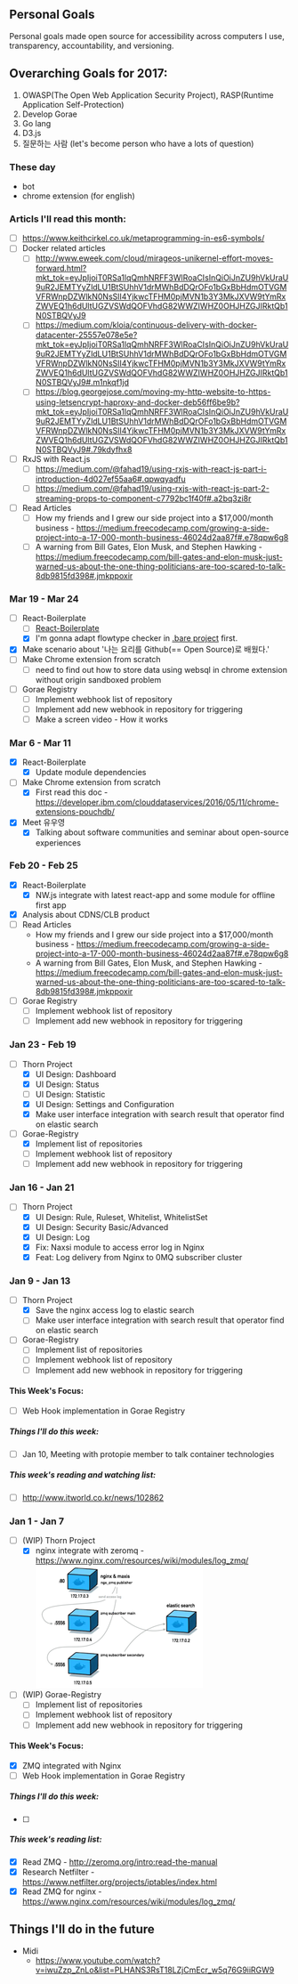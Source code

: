 ## Personal Goals
Personal goals made open source for accessibility across computers I use, transparency, accountability, and versioning.

## Overarching Goals for 2017:
1. OWASP(The Open Web Application Security Project), RASP(Runtime Application Self-Protection)
2. Develop Gorae
3. Go lang
4. D3.js
5. 질문하는 사람 (let's become person who have a lots of question)

### These day
- bot
- chrome extension (for english)

### Articls I'll read this month:
- [ ] https://www.keithcirkel.co.uk/metaprogramming-in-es6-symbols/
- [ ] Docker related articles
  - [ ] http://www.eweek.com/cloud/mirageos-unikernel-effort-moves-forward.html?mkt_tok=eyJpIjoiT0RSa1lqQmhNRFF3WlRoaCIsInQiOiJnZU9hVkUraU9uR2JEMTYyZldLU1BtSUhhV1drMWhBdDQrOFo1bGxBbHdmOTVGMVFRWnpDZWlkN0NsSlI4YjkwcTFHM0pjMVN1b3Y3MkJXVW9tYmRxZWVEQ1h6dUltUGZVSWdQOFVhdG82WWZIWHZ0OHJHZGJIRktQb1N0STBQVyJ9
  - [ ] https://medium.com/kloia/continuous-delivery-with-docker-datacenter-25557e078e5e?mkt_tok=eyJpIjoiT0RSa1lqQmhNRFF3WlRoaCIsInQiOiJnZU9hVkUraU9uR2JEMTYyZldLU1BtSUhhV1drMWhBdDQrOFo1bGxBbHdmOTVGMVFRWnpDZWlkN0NsSlI4YjkwcTFHM0pjMVN1b3Y3MkJXVW9tYmRxZWVEQ1h6dUltUGZVSWdQOFVhdG82WWZIWHZ0OHJHZGJIRktQb1N0STBQVyJ9#.m1nkqf1jd
  - [ ] https://blog.georgejose.com/moving-my-http-website-to-https-using-letsencrypt-haproxy-and-docker-deb56ff6be9b?mkt_tok=eyJpIjoiT0RSa1lqQmhNRFF3WlRoaCIsInQiOiJnZU9hVkUraU9uR2JEMTYyZldLU1BtSUhhV1drMWhBdDQrOFo1bGxBbHdmOTVGMVFRWnpDZWlkN0NsSlI4YjkwcTFHM0pjMVN1b3Y3MkJXVW9tYmRxZWVEQ1h6dUltUGZVSWdQOFVhdG82WWZIWHZ0OHJHZGJIRktQb1N0STBQVyJ9#.79kdyfhx8
- [ ] RxJS with React.js
  - [ ] https://medium.com/@fahad19/using-rxjs-with-react-js-part-i-introduction-4d027ef55aa6#.qpwqyadfu
  - [ ] https://medium.com/@fahad19/using-rxjs-with-react-js-part-2-streaming-props-to-component-c7792bc1f40f#.a2bq3zi8r
- [ ] Read Articles
  - [ ] How my friends and I grew our side project into a $17,000/month business - https://medium.freecodecamp.com/growing-a-side-project-into-a-17-000-month-business-46024d2aa87f#.e78qpw6g8
  - [ ] A warning from Bill Gates, Elon Musk, and Stephen Hawking - https://medium.freecodecamp.com/bill-gates-and-elon-musk-just-warned-us-about-the-one-thing-politicians-are-too-scared-to-talk-8db9815fd398#.jmkppoxir

### Mar 19 - Mar 24
- [ ] React-Boilerplate
  - [ ] [React-Boilerplate](http://github.com/rhiokim/react-boilerplate)
  - [x] I'm gonna adapt flowtype checker in [.bare project](https://github.com/rhiokim/.bare) first.
- [x] Make scenario about '나는 요리를 Github(== Open Source)로 배웠다.'
- [ ] Make Chrome extension from scratch
  - [ ] need to find out how to store data using websql in chrome extension without origin sandboxed problem
- [ ] Gorae Registry
  - [ ] Implement webhook list of repository
  - [ ] Implement add new webhook in repository for triggering
  - [ ] Make a screen video - How it works

### Mar 6 - Mar 11
- [x] React-Boilerplate
  - [x] Update module dependencies
- [ ] Make Chrome extension from scratch
  - [x] First read this doc - https://developer.ibm.com/clouddataservices/2016/05/11/chrome-extensions-pouchdb/
- [x] Meet 유우영
  - [x] Talking about software communities and seminar about open-source experiences

### Feb 20 - Feb 25
- [x] React-Boilerplate
  - [x] NW.js integrate with latest react-app and some module for offline first app
- [x] Analysis about CDNS/CLB product
- [ ] Read Articles
  - How my friends and I grew our side project into a $17,000/month business - https://medium.freecodecamp.com/growing-a-side-project-into-a-17-000-month-business-46024d2aa87f#.e78qpw6g8
  - A warning from Bill Gates, Elon Musk, and Stephen Hawking - https://medium.freecodecamp.com/bill-gates-and-elon-musk-just-warned-us-about-the-one-thing-politicians-are-too-scared-to-talk-8db9815fd398#.jmkppoxir
- [ ] Gorae Registry
  - [ ] Implement webhook list of repository
  - [ ] Implement add new webhook in repository for triggering

### Jan 23 - Feb 19
- [ ] Thorn Project
  - [x] UI Design: Dashboard
  - [x] UI Design: Status
  - [ ] UI Design: Statistic
  - [x] UI Design: Settings and Configuration
  - [x] Make user interface integration with search result that operator find on elastic search
- [ ] Gorae-Registry
  - [x] Implement list of repositories
  - [ ] Implement webhook list of repository
  - [ ] Implement add new webhook in repository for triggering

### Jan 16 - Jan 21
- [ ] Thorn Project
  - [x] UI Design: Rule, Ruleset, Whitelist, WhitelistSet
  - [x] UI Design: Security Basic/Advanced
  - [x] UI Design: Log
  - [x] Fix: Naxsi module to access error log in Nginx
  - [x] Feat: Log delivery from Nginx to 0MQ subscriber cluster

### Jan 9 - Jan 13
- [ ] Thorn Project
  - [x] Save the nginx access log to elastic search
  - [ ] Make user interface integration with search result that operator find on elastic search
- [ ] Gorae-Registry
  - [ ] Implement list of repositories
  - [ ] Implement webhook list of repository
  - [ ] Implement add new webhook in repository for triggering

#### This Week's Focus:
- [ ] Web Hook implementation in Gorae Registry

##### Things I'll do this week:
- [ ] Jan 10, Meeting with protopie member to talk container technologies

##### This week's reading and watching list:
- [ ] http://www.itworld.co.kr/news/102862

### Jan 1 - Jan 7
- [ ] (WIP) Thorn Project
  - [x] nginx integrate with zeromq - https://www.nginx.com/resources/wiki/modules/log_zmq/
  ![](media/nginx-zmq-el-small.png)
- [ ] (WIP) Gorae-Registry
  - [ ] Implement list of repositories
  - [ ] Implement webhook list of repository
  - [ ] Implement add new webhook in repository for triggering

#### This Week's Focus:
- [x] ZMQ integrated with Nginx
- [ ] Web Hook implementation in Gorae Registry

##### Things I'll do this week:
- [ ]

##### This week's reading list:
- [x] Read ZMQ - http://zeromq.org/intro:read-the-manual
- [x] Research Netfilter - https://www.netfilter.org/projects/iptables/index.html
- [x] Read ZMQ for nginx - https://www.nginx.com/resources/wiki/modules/log_zmq/

## Things I'll do in the future
- Midi
   - https://www.youtube.com/watch?v=iwuZzp_ZnLo&list=PLHANS3RsT18LZjCmEcr_w5q76G9iiRGW9
